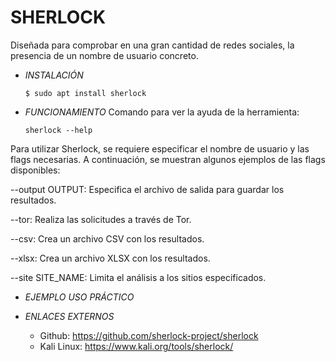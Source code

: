 # **SHERLOCK**

Diseñada para comprobar en una gran cantidad de redes sociales, la presencia de un nombre de usuario concreto.

- *INSTALACIÓN*

      $ sudo apt install sherlock

- *FUNCIONAMIENTO*
Comando para ver la ayuda de la herramienta:

      sherlock --help

Para utilizar Sherlock, se requiere especificar el nombre de usuario y las flags necesarias. A continuación, se muestran algunos ejemplos de las flags disponibles:

--output OUTPUT: Especifica el archivo de salida para guardar los resultados.

--tor: Realiza las solicitudes a través de Tor.

--csv: Crea un archivo CSV con los resultados.

--xlsx: Crea un archivo XLSX con los resultados.

--site SITE_NAME: Limita el análisis a los sitios especificados.

- *EJEMPLO USO PRÁCTICO*



- *ENLACES EXTERNOS*

  - Github: https://github.com/sherlock-project/sherlock
  - Kali Linux: https://www.kali.org/tools/sherlock/
